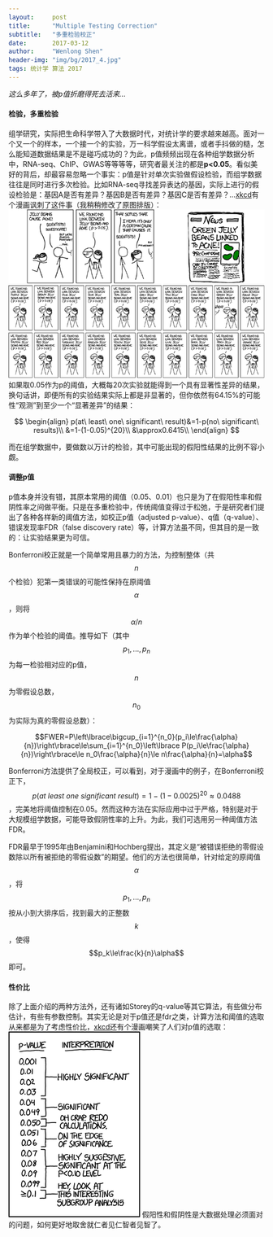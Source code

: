 ```yaml
---
layout:     post
title:      "Multiple Testing Correction"
subtitle:   "多重检验校正"
date:       2017-03-12
author:     "Wenlong Shen"
header-img: "img/bg/2017_4.jpg"
tags: 统计学 算法 2017
---
```


<script type="text/javascript" src="https://cdn.mathjax.org/mathjax/latest/MathJax.js?config=default"></script>

*这么多年了，被p值折磨得死去活来...*

#### 检验，多重检验

组学研究，实际把生命科学带入了大数据时代，对统计学的要求越来越高。面对一个又一个的样本，一个接一个的实验，万一科学假设太离谱，或者手抖做的糙，怎么能知道数据结果是不是碰巧成功的？为此，p值频频出现在各种组学数据分析中，RNA-seq、ChIP、GWAS等等等等，研究者最关注的都是**p<0.05**。看似美好的背后，却最容易忽略一个事实：p值是针对单次实验做假设检验，而组学数据往往是同时进行多次检验。比如RNA-seq寻找差异表达的基因，实际上进行的假设检验是：基因A是否有差异？基因B是否有差异？基因C是否有差异？...<a href="https://www.xkcd.com/882/" target="_blank">xkcd</a>有个漫画讽刺了这件事（我稍稍修改了原图排版）：
![xkcd](/img/post/2017_03_12_significant.jpg)
如果取0.05作为p的阈值，大概每20次实验就能得到一个具有显著性差异的结果，换句话讲，即便所有的实验结果实际上都是非显著的，但你依然有64.15%的可能性“观测”到至少一个“显著差异”的结果：

$$
\begin{align}
p(at\ least\ one\ significant\ result)&=1-p(no\ significant\ results)\\
&=1-(1-0.05)^{20}\\
&\approx0.6415\\
\end{align}
$$

而在组学数据中，要做数以万计的检验，其中可能出现的假阳性结果的比例不容小觑。

#### 调整p值

p值本身并没有错，其原本常用的阈值（0.05、0.01）也只是为了在假阳性率和假阴性率之间做平衡。只是在多重检验中，传统阈值变得过于松弛，于是研究者们提出了各种各样新的阈值方法，如校正p值（adjusted p-value）、q值（q-value）、错误发现率FDR（false discovery rate）等，计算方法虽不同，但其目的是一致的：让实验结果更为可信。

Bonferroni校正就是一个简单常用且暴力的方法，为控制整体（共$$n$$个检验）犯第一类错误的可能性保持在原阈值$$\alpha$$，则将$$\alpha/n$$作为单个检验的阈值。推导如下（其中$$p_1,...,p_n$$为每一检验相对应的p值，$$n$$为零假设总数，$$n_0$$为实际为真的零假设总数）：

$$FWER=P\left\lbrace\bigcup_{i=1}^{n_0}(p_i\le\frac{\alpha}{n})\right\rbrace\le\sum_{i=1}^{n_0}\left\lbrace P(p_i\le\frac{\alpha}{n})\right\rbrace\le n_0\frac{\alpha}{n}\le n\frac{\alpha}{n}=\alpha$$

Bonferroni方法提供了全局校正，可以看到，对于漫画中的例子，在Bonferroni校正下，$$p(at\ least\ one\ significant\ result)=1-(1-0.0025)^{20}\approx0.0488$$，完美地将阈值控制在0.05。然而这种方法在实际应用中过于严格，特别是对于大规模组学数据，可能导致假阴性率的上升。为此，我们可选用另一种阈值方法FDR。

FDR最早于1995年由Benjamini和Hochberg提出，其定义是“被错误拒绝的零假设数除以所有被拒绝的零假设数”的期望。他们的方法也很简单，针对给定的原阈值$$\alpha$$，将$$p_1,...,p_n$$按从小到大排序后，找到最大的正整数$$k$$，使得$$p_k\le\frac{k}{n}\alpha$$即可。

#### 性价比

除了上面介绍的两种方法外，还有诸如Storey的q-value等其它算法，有些做分布估计，有些有参数控制。其实无论是对于p值还是fdr之类，计算方法和阈值的选取从来都是为了考虑性价比，<a href="https://www.xkcd.com/1478/" target="_blank">xkcd</a>还有个漫画嘲笑了人们对p值的选取：
![xkcd](/img/post/2017_03_12_p.png)
假阳性和假阴性是大数据处理必须面对的问题，如何更好地取舍就仁者见仁智者见智了。

